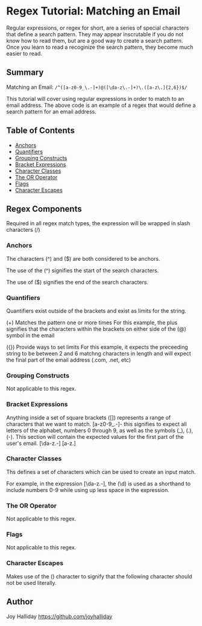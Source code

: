 # Regex Tutorial: Matching an Email

Regular expressions, or regex for short, are a series of special characters that define a search pattern. They may appear inscrutable if you do not know how to read them, but are a good way to create a search pattern. Once you learn to read a recoginize the search pattern, they become much easier to read. 

## Summary

Matching an Email: `/^([a-z0-9_\.-]+)@([\da-z\.-]+)\.([a-z\.]{2,6})$/`

This tutorial will cover using regular expressions in order to match to an email address. The above code is an example of a regex that would define a search pattern for an email address.

## Table of Contents

- [Anchors](#anchors)
- [Quantifiers](#quantifiers)
- [Grouping Constructs](#grouping-constructs)
- [Bracket Expressions](#bracket-expressions)
- [Character Classes](#character-classes)
- [The OR Operator](#the-or-operator)
- [Flags](#flags)
- [Character Escapes](#character-escapes)

## Regex Components

Required in all regex match types, the expression will be wrapped in slash characters (/)

### Anchors

The characters (^) and ($) are both considered to be anchors.

The use of the (^) signifies the start of the search characters.

The use of ($) signifies the end of the search characters. 

### Quantifiers

Quantifiers exist outside of the brackets and exist as limits for the string.

(+) Matches the pattern one or more times
For this example, the plus signifies that the characters within the brackets on either side of the (@) symbol in the email

({}) Provide ways to set limits
For this example, it expects the preceeding string to be between 2 and 6 matchng characters in length and will expect the final part of the email address (.com, .net, etc)

### Grouping Constructs

Not applicable to this regex.

### Bracket Expressions

Anything inside a set of square brackets ([]) represents a range of characters that we want to match. 
[a-z0-9_\.-]- this signifies to expect all letters of the alphabet, numbers 0 through 9, as well as the symbols (_), (.), (-). This section will contain the expected values for the first part of the user's email.
[\da-z\.-]
[a-z\.]

### Character Classes

Ths defines a set of characters which can be used to create an input match. 

For example, in the expression [\da-z\.-], the (\d) is used as a shorthand to include numbers 0-9 while using up less space in the expression.

### The OR Operator

Not applicable to this regex.

### Flags

Not applicable to this regex. 

### Character Escapes

Makes use of the (\) character to signify that the following character should not be used literally. 

## Author

Joy Halliday 
https://github.com/joyhalliday
